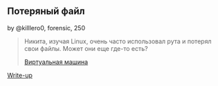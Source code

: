 ## Потеряный файл
by @killlero0, forensic, 250

> Никита, изучая Linux, очень часто использовал рута и потерял свои файлы. Может они еще где-то есть?
>
> [Виртуальная машина](https://drive.google.com/drive/folders/1joz5yrlwG6f6wwjs1VW6nqD14s1oS07b?usp=sharing)

[Write-up](WRITEUP.md)